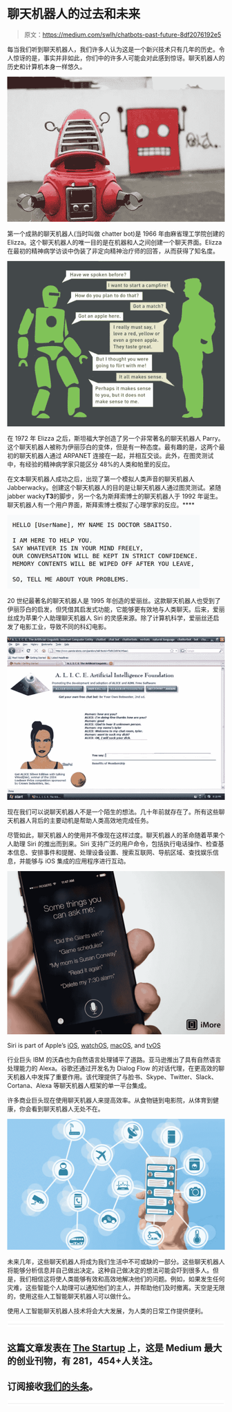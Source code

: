 # 聊天机器人的过去和未来

> 原文：<https://medium.com/swlh/chatbots-past-future-8df2076192e5>

每当我们听到聊天机器人，我们许多人认为这是一个新兴技术只有几年的历史。令人惊讶的是，事实并非如此，你们中的许多人可能会对此感到惊讶。聊天机器人的历史和计算机本身一样悠久。

![](img/4892997e9a2f60db99537c30c07ccba9.png)

第一个成熟的聊天机器人(当时叫做 chatter bot)是 1966 年由麻省理工学院创建的 Elizza。这个聊天机器人的唯一目的是在机器和人之间创建一个聊天界面。Elizza 在最初的精神病学访谈中伪装了非定向精神治疗师的回答，从而获得了知名度。

![](img/45e3971b6c402f789943e8f6c5d8b9e0.png)

在 1972 年 Elizza 之后，斯坦福大学创造了另一个非常著名的聊天机器人 Parry。这个聊天机器人被称为伊丽莎白的变体，但是有一种态度。最有趣的是，这两个最初的聊天机器人通过 ARPANET 连接在一起，并相互交谈。此外，在图灵测试中，有经验的精神病学家只能区分 48%的人类和帕里的反应。

在文本聊天机器人成功之后，出现了第一个模拟人类声音的聊天机器人 Jabberwacky。创建这个聊天机器人的目的是让聊天机器人通过图灵测试。紧随 jabber wacky**T3**的脚步，另一个名为斯拜索博士的聊天机器人于 1992 年诞生。聊天机器人有一个用户界面，斯拜索博士模拟了心理学家的反应。****

![](img/057c09af301bfbab57953cffe410da6e.png)

20 世纪最著名的聊天机器人是 1995 年创造的爱丽丝。这款聊天机器人也受到了伊丽莎白的启发，但凭借其启发式功能，它能够更有效地与人类聊天。后来，爱丽丝成为苹果个人助理聊天机器人 Siri 的灵感来源。除了计算机科学，爱丽丝还启发了电影工业，导致不同的科幻电影。

![](img/d5a9bf2eebcdb626305cb7629c3de3f0.png)

现在我们可以说聊天机器人不是一个陌生的想法。几十年前就存在了。所有这些聊天机器人背后的主要动机是帮助人类高效地完成任务。

尽管如此，聊天机器人的使用并不像现在这样过度。聊天机器人的革命随着苹果个人助理 Siri 的推出而到来。Siri 支持广泛的用户命令，包括执行电话操作、检查基本信息、安排事件和提醒、处理设备设置、搜索互联网、导航区域、查找娱乐信息，并能够与 iOS 集成的应用程序进行互动。

![](img/6180ad9ccb41c9afe52333b88d0faebe.png)

Siri is part of Apple’s [iOS](https://en.wikipedia.org/wiki/IOS), [watchOS](https://en.wikipedia.org/wiki/WatchOS), [macOS](https://en.wikipedia.org/wiki/MacOS), and [tvOS](https://en.wikipedia.org/wiki/TvOS)

行业巨头 IBM 的沃森也为自然语言处理铺平了道路。亚马逊推出了具有自然语言处理能力的 Alexa。谷歌还通过开发名为 Dialog Flow 的对话代理，在更高效的聊天机器人中发挥了重要作用。该代理提供了与脸书、Skype、Twitter、Slack、Cortana、Alexa 等聊天机器人框架的单一平台集成。

许多商业巨头现在使用聊天机器人来提高效率。从食物链到电影院，从体育到健康，你会看到聊天机器人无处不在。

![](img/c252b71b09079868105f54eda556dbbd.png)

未来几年，这些聊天机器人将成为我们生活中不可或缺的一部分。这些聊天机器人将能够分析信息并自己做出决定。这种自己做决定的想法可能会吓到很多人。但是，我们相信这将使人类能够有效和高效地解决他们的问题。例如，如果发生任何灾难，这些智能个人助理可以通知他们的主人，并帮助他们及时撤离。天空是无限的，使用这些人工智能聊天机器人可以做什么。

使用人工智能聊天机器人技术将会大大发展，为人类的日常工作提供便利。

![](img/731acf26f5d44fdc58d99a6388fe935d.png)

## 这篇文章发表在 [The Startup](https://medium.com/swlh) 上，这是 Medium 最大的创业刊物，有 281，454+人关注。

## 订阅接收[我们的头条](http://growthsupply.com/the-startup-newsletter/)。

![](img/731acf26f5d44fdc58d99a6388fe935d.png)